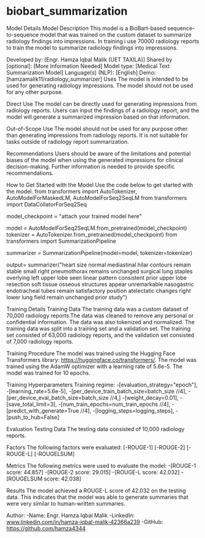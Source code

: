 # biobart_summarization
Model Details
Model Description
This model is a BioBart-based sequence-to-sequence model that was trained on the custom dataset to summarize radiology findings into impressions. In training i use 70000 radiology reports to train the model to summarize radiology findings into impressions.

Developed by: [Engr. Hamza Iqbal Malik (UET TAXILA)]
Shared by [optional]: [More Information Needed]
Model type: [Medical Text Summarization Model]
Language(s) (NLP): [English]
Demo: [hamzamalik11/radiology_summarizer]
Uses
The model is intended to be used for generating radiology impressions. The model should not be used for any other purpose.

Direct Use
The model can be directly used for generating impressions from radiology reports. Users can input the findings of a radiology report, and the model will generate a summarized impression based on that information.

Out-of-Scope Use
The model should not be used for any purpose other than generating impressions from radiology reports. It is not suitable for tasks outside of radiology report summarization.

Recommendations
Users should be aware of the limitations and potential biases of the model when using the generated impressions for clinical decision-making. Further information is needed to provide specific recommendations.

How to Get Started with the Model
Use the code below to get started with the model. from transformers import AutoTokenizer, AutoModelForMaskedLM, AutoModelForSeq2SeqLM from transformers import DataCollatorForSeq2Seq

model_checkpoint = "attach your trained model here"

model = AutoModelForSeq2SeqLM.from_pretrained(model_checkpoint) tokenizer = AutoTokenizer.from_pretrained(model_checkpoint) from transformers import SummarizationPipeline

summarizer = SummarizationPipeline(model=model, tokenizer=tokenizer)

output= summarizer("heart size normal mediastinal hilar contours remain stable small right pneumothorax remains unchanged surgical lung staples overlying left upper lobe seen linear pattern consistent prior upper lobe resection soft tissue osseous structures appear unremarkable nasogastric endotracheal tubes remain satisfactory position atelectatic changes right lower lung field remain unchanged prior study")

Training Details
Training Data
The training data was a custom dataset of 70,000 radiology reports.The data was cleaned to remove any personal or confidential information. The data was also tokenized and normalized. The training data was split into a training set and a validation set. The training set consisted of 63,000 radiology reports, and the validation set consisted of 7,000 radiology reports.

Training Procedure
The model was trained using the Hugging Face Transformers library: https://huggingface.co/transformers/. The model was trained using the AdamW optimizer with a learning rate of 5.6e-5. The model was trained for 10 epochs.

Training Hyperparameters
Training regime: 
-[evaluation_strategy="epoch"], 
-[learning_rate=5.6e-5], 
-[per_device_train_batch_size=batch_size //4], 
-[per_device_eval_batch_size=batch_size //4,] 
-[weight_decay=0.01], -[save_total_limit=3], 
-[num_train_epochs=num_train_epochs //4], 
-[predict_with_generate=True //4], 
-[logging_steps=logging_steps], 
-[push_to_hub=False]

Evaluation
Testing Data
The testing data consisted of 10,000 radiology reports.

Factors
The following factors were evaluated: [-ROUGE-1] [-ROUGE-2] [-ROUGE-L] [-ROUGELSUM]

Metrics
The following metrics were used to evaluate the model: -[ROUGE-1 score: 44.857] -[ROUGE-2 score: 29.015] -[ROUGE-L score: 42.032] -[ROUGELSUM score: 42.038]

Results
The model achieved a ROUGE-L score of 42.032 on the testing data. This indicates that the model was able to generate summaries that were very similar to human-written summaries.



Author:
-Name: Engr. Hamza Iqbal Malik
-LinkedIn: www.linkedin.com/in/hamza-iqbal-malik-42366a239
-GitHub: https://github.com/hamza4344

